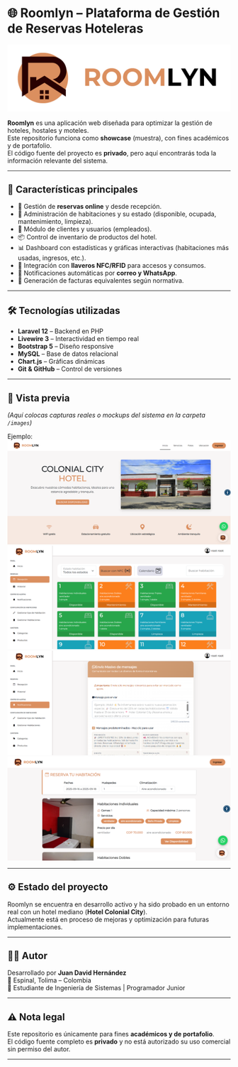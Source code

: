 # 🌐 Roomlyn – Plataforma de Gestión de Reservas Hoteleras

![Roomlyn Logo](img/iconGrande.png)

**Roomlyn** es una aplicación web diseñada para optimizar la gestión de hoteles, hostales y moteles.  
Este repositorio funciona como **showcase** (muestra), con fines académicos y de portafolio.  
El código fuente del proyecto es **privado**, pero aquí encontrarás toda la información relevante del sistema.

---

## 🚀 Características principales
- 📅 Gestión de **reservas online** y desde recepción.  
- 🏨 Administración de habitaciones y su estado (disponible, ocupada, mantenimiento, limpieza).  
- 👤 Módulo de clientes y usuarios (empleados).  
- 📦 Control de inventario de productos del hotel.  
- 📊 Dashboard con estadísticas y gráficas interactivas (habitaciones más usadas, ingresos, etc.).  
- 🔑 Integración con **llaveros NFC/RFID** para accesos y consumos.  
- 📩 Notificaciones automáticas por **correo y WhatsApp**.  
- 🧾 Generación de facturas equivalentes según normativa.  

---

## 🛠️ Tecnologías utilizadas
- **Laravel 12** – Backend en PHP  
- **Livewire 3** – Interactividad en tiempo real  
- **Bootstrap 5** – Diseño responsive  
- **MySQL** – Base de datos relacional  
- **Chart.js** – Gráficas dinámicas  
- **Git & GitHub** – Control de versiones  

---

## 📸 Vista previa

*(Aquí colocas capturas reales o mockups del sistema en la carpeta `/images`)*  

Ejemplo:  
![Principal](img/principal.png)  
![Módulo Recepción](img/img3.png)  
![Módulo notificaciones](img/img4.png)  
![Módulo de reservas](img/img6.png)  

---

## ⚙️ Estado del proyecto
Roomlyn se encuentra en desarrollo activo y ha sido probado en un entorno real con un hotel mediano (**Hotel Colonial City**).  
Actualmente está en proceso de mejoras y optimización para futuras implementaciones.

---

## 👨‍💻 Autor
Desarrollado por **Juan David Hernández**  
📍 Espinal, Tolima – Colombia  
💼 Estudiante de Ingeniería de Sistemas | Programador Junior  

---

## ⚠️ Nota legal
Este repositorio es únicamente para fines **académicos y de portafolio**.  
El código fuente completo es **privado** y no está autorizado su uso comercial sin permiso del autor.  

---
